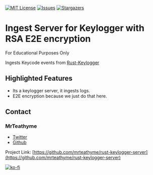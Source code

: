 [![MIT License][license-shield]][license-url]
[![Issues][issues-shield]][issues-url]
[![Stargazers][stars-shield]][stars-url]

# Ingest Server for Keylogger with RSA E2E encryption

For Educational Purposes Only

Ingests Keycode events from [Rust-Keylogger](https://github.com/mrteathyme/rust-keylogger)

## Highlighted Features
- Its a keylogger server, it ingests logs.
- E2E encryption because we just do that here.

## Contact

### MrTeathyme
- [Twitter](https://twitter.com/mrteathyme) 
- [Github](https://github.com/mrteathyme)

Project Link: [https://github.com/mrteathyme/rust-keylogger-server](https://github.com/mrteathyme/rust-keylogger-server)

[![ko-fi](https://ko-fi.com/img/githubbutton_sm.svg)](https://ko-fi.com/U7U244I2A)


<!-- MARKDOWN LINKS & IMAGES -->
<!-- https://www.markdownguide.org/basic-syntax/#reference-style-links -->
[contributors-shield]: https://img.shields.io/github/contributors/mrteathyme/rust-keylogger-server.svg?style=for-the-badge
[contributors-url]: https://github.com/mrteathyme/rust-keylogger-server/graphs/contributors
[forks-shield]: https://img.shields.io/github/forks/mrteathyme/rust-keylogger-server.svg?style=for-the-badge
[forks-url]: https://github.com/mrteathyme/rust-keylogger-server/network/members
[stars-shield]: https://img.shields.io/github/stars/mrteathyme/rust-keylogger-server.svg?style=for-the-badge
[stars-url]: https://github.com/mrteathyme/rust-keylogger-server/stargazers
[issues-shield]: https://img.shields.io/github/issues/mrteathyme/rust-keylogger-server.svg?style=for-the-badge
[issues-url]: https://github.com/mrteathyme/rust-keylogger-server/issues
[license-shield]: https://img.shields.io/github/license/mrteathyme/rust-keylogger-server.svg?style=for-the-badge
[license-url]: https://github.com/mrteathyme/rust-keylogger-server/blob/master/LICENSE.txt